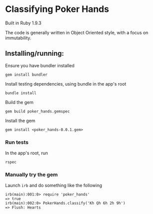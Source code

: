 # Classifying Poker Hands

Built in Ruby 1.9.3

The code is generally written in Object Oriented style, with a focus on immutability.

## Installing/running:
Ensure you have bundler installed
```
gem install bundler
```

Install testing dependencies, using bundle in the app's root
```
bundle install
```

Build the gem
```
gem build poker_hands.gemspec
```

Install the gem
```
gem install <poker_hands-0.0.1.gem>
```

### Run tests
In the app's root, run
```
rspec
```

### Manually try the gem
Launch `irb` and do something like the following
```
irb(main):001:0> require 'poker_hands'
=> true
irb(main):002:0> PokerHands.classify('Kh Qh 6h 2h 9h')
=> Flush: Hearts
```

